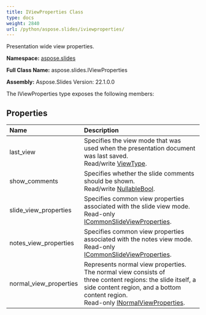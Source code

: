 ```yaml
---
title: IViewProperties Class
type: docs
weight: 2840
url: /python/aspose.slides/iviewproperties/
---
```


Presentation wide view properties.

**Namespace:** [aspose.slides](/python/aspose.slides/)

**Full Class Name:** aspose.slides.IViewProperties

**Assembly:**  Aspose.Slides Version: 22.1.0.0

The IViewProperties type exposes the following members:
## **Properties**
|**Name**|**Description**|
| :- | :- |
|last_view|Specifies the view mode that was used when the presentation document was last saved.<br/>            Read/write [ViewType](/python/aspose.slides/viewtype/).|
|show_comments|Specifies whether the slide comments should be shown.<br/>            Read/write [NullableBool](/python/aspose.slides/nullablebool/).|
|slide_view_properties|Specifies common view properties associated with the slide view mode.<br/>            Read-only [ICommonSlideViewProperties](/python/aspose.slides/icommonslideviewproperties/).|
|notes_view_properties|Specifies common view properties associated with the notes view mode.<br/>            Read-only [ICommonSlideViewProperties](/python/aspose.slides/icommonslideviewproperties/).|
|normal_view_properties|Represents normal view properties. The normal view consists of<br/>            three content regions: the slide itself, a side content region, and a bottom content region.<br/>            Read-only [INormalViewProperties](/python/aspose.slides/inormalviewproperties/).|
